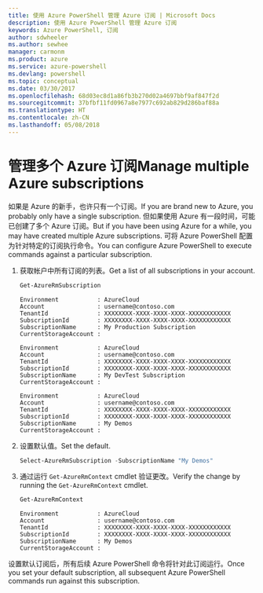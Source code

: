 ```yaml
---
title: 使用 Azure PowerShell 管理 Azure 订阅 | Microsoft Docs
description: 使用 Azure PowerShell 管理 Azure 订阅
keywords: Azure PowerShell, 订阅
author: sdwheeler
ms.author: sewhee
manager: carmonm
ms.product: azure
ms.service: azure-powershell
ms.devlang: powershell
ms.topic: conceptual
ms.date: 03/30/2017
ms.openlocfilehash: 68d03ec8d1a86fb3b270d02a4697bbf9af847f2d
ms.sourcegitcommit: 37bfbf11fd0967a8e7977c692ab829d286baf88a
ms.translationtype: HT
ms.contentlocale: zh-CN
ms.lasthandoff: 05/08/2018
---
```

# <a name="manage-multiple-azure-subscriptions"></a><span data-ttu-id="2215a-104">管理多个 Azure 订阅</span><span class="sxs-lookup"><span data-stu-id="2215a-104">Manage multiple Azure subscriptions</span></span>

<span data-ttu-id="2215a-105">如果是 Azure 的新手，也许只有一个订阅。</span><span class="sxs-lookup"><span data-stu-id="2215a-105">If you are brand new to Azure, you probably only have a single subscription.</span></span> <span data-ttu-id="2215a-106">但如果使用 Azure 有一段时间，可能已创建了多个 Azure 订阅。</span><span class="sxs-lookup"><span data-stu-id="2215a-106">But if you have been using Azure for a while, you may have created multiple Azure subscriptions.</span></span> <span data-ttu-id="2215a-107">可将 Azure PowerShell 配置为针对特定的订阅执行命令。</span><span class="sxs-lookup"><span data-stu-id="2215a-107">You can configure Azure PowerShell to execute commands against a particular subscription.</span></span>

1. <span data-ttu-id="2215a-108">获取帐户中所有订阅的列表。</span><span class="sxs-lookup"><span data-stu-id="2215a-108">Get a list of all subscriptions in your account.</span></span>

    ```powershell
    Get-AzureRmSubscription
    ```

    ```
    Environment           : AzureCloud
    Account               : username@contoso.com
    TenantId              : XXXXXXXX-XXXX-XXXX-XXXX-XXXXXXXXXXXX
    SubscriptionId        : XXXXXXXX-XXXX-XXXX-XXXX-XXXXXXXXXXXX
    SubscriptionName      : My Production Subscription
    CurrentStorageAccount :

    Environment           : AzureCloud
    Account               : username@contoso.com
    TenantId              : XXXXXXXX-XXXX-XXXX-XXXX-XXXXXXXXXXXX
    SubscriptionId        : XXXXXXXX-XXXX-XXXX-XXXX-XXXXXXXXXXXX
    SubscriptionName      : My DevTest Subscription
    CurrentStorageAccount :

    Environment           : AzureCloud
    Account               : username@contoso.com
    TenantId              : XXXXXXXX-XXXX-XXXX-XXXX-XXXXXXXXXXXX
    SubscriptionId        : XXXXXXXX-XXXX-XXXX-XXXX-XXXXXXXXXXXX
    SubscriptionName      : My Demos
    CurrentStorageAccount :
    ```

2. <span data-ttu-id="2215a-109">设置默认值。</span><span class="sxs-lookup"><span data-stu-id="2215a-109">Set the default.</span></span>

    ```powershell
    Select-AzureRmSubscription -SubscriptionName "My Demos"
    ```

3. <span data-ttu-id="2215a-110">通过运行 `Get-AzureRmContext` cmdlet 验证更改。</span><span class="sxs-lookup"><span data-stu-id="2215a-110">Verify the change by running the `Get-AzureRmContext` cmdlet.</span></span>

    ```powershell
    Get-AzureRmContext
    ```

    ```
    Environment           : AzureCloud
    Account               : username@contoso.com
    TenantId              : XXXXXXXX-XXXX-XXXX-XXXX-XXXXXXXXXXXX
    SubscriptionId        : XXXXXXXX-XXXX-XXXX-XXXX-XXXXXXXXXXXX
    SubscriptionName      : My Demos
    CurrentStorageAccount :
    ```

<span data-ttu-id="2215a-111">设置默认订阅后，所有后续 Azure PowerShell 命令将针对此订阅运行。</span><span class="sxs-lookup"><span data-stu-id="2215a-111">Once you set your default subscription, all subsequent Azure PowerShell commands run against this subscription.</span></span>
